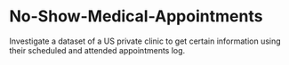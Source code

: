 # No-Show-Medical-Appointments
Investigate a dataset of a US private clinic to get certain information using their scheduled and attended appointments log. 
